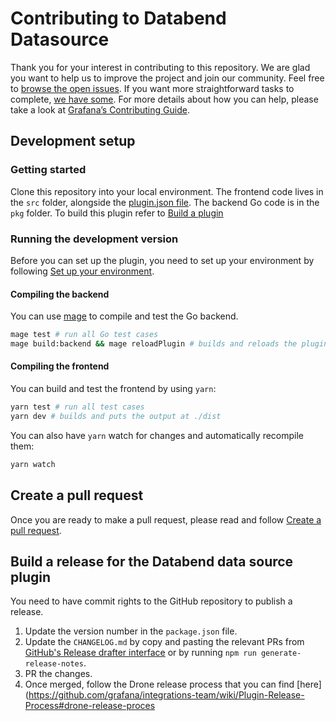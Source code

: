 # Contributing to Databend Datasource

Thank you for your interest in contributing to this repository. We are glad you want to help us to improve the project and join our community. Feel free to [browse the open issues](https://github.com/cadl/grafana-databend-datasource/issues). If you want more straightforward tasks to complete, [we have some](https://github.com/cadl/grafana-databend-datasource/issues?q=is%3Aissue+is%3Aopen+label%3A%22good+first+issue%22). For more details about how you can help, please take a look at [Grafana’s Contributing Guide](https://github.com/grafana/grafana/blob/main/CONTRIBUTING.md).

## Development setup

### Getting started

Clone this repository into your local environment. The frontend code lives in the `src` folder, alongside the [plugin.json file](https://grafana.com/docs/grafana/latest/developers/plugins/metadata/). The backend Go code is in the `pkg` folder. To build this plugin refer to [Build a plugin](https://grafana.com/docs/grafana/latest/developers/plugins/)

### Running the development version

Before you can set up the plugin, you need to set up your environment by following [Set up your environment](https://grafana.com/tutorials/build-a-data-source-backend-plugin/#set-up-your-environment).

#### Compiling the backend

You can use [mage](https://github.com/magefile/mage) to compile and test the Go backend.

```sh
mage test # run all Go test cases
mage build:backend && mage reloadPlugin # builds and reloads the plugin in Grafana
```

#### Compiling the frontend

You can build and test the frontend by using `yarn`:

```sh
yarn test # run all test cases
yarn dev # builds and puts the output at ./dist
```

You can also have `yarn` watch for changes and automatically recompile them:

```sh
yarn watch
```

## Create a pull request

Once you are ready to make a pull request, please read and follow [Create a pull request](https://github.com/grafana/grafana/blob/master/contribute/create-pull-request.md).

## Build a release for the Databend data source plugin

You need to have commit rights to the GitHub repository to publish a release.

1. Update the version number in the `package.json` file.
2. Update the `CHANGELOG.md` by copy and pasting the relevant PRs
   from [GitHub's Release drafter interface](https://github.com/cadl/grafana-databend-datasource/releases/new) or by
   running `npm run generate-release-notes`.
3. PR the changes.
4. Once merged, follow the Drone release process that you can find [here](https://github.com/grafana/integrations-team/wiki/Plugin-Release-Process#drone-release-proces
